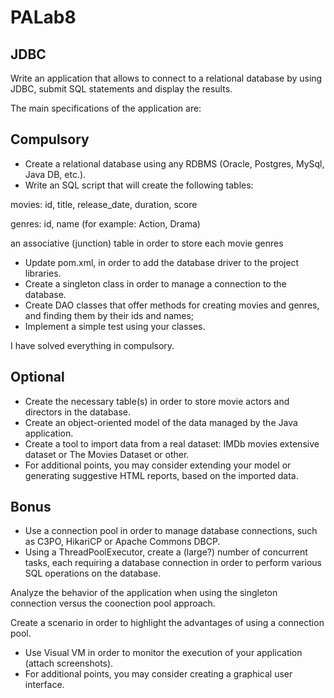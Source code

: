 # PALab8

## JDBC
Write an application that allows to connect to a relational database by using JDBC, submit SQL statements and display the results.

The main specifications of the application are:

## Compulsory
- Create a relational database using any RDBMS (Oracle, Postgres, MySql, Java DB, etc.).
- Write an SQL script that will create the following tables:

movies: id, title, release_date, duration, score

genres: id, name (for example: Action, Drama)

an associative (junction) table in order to store each movie genres
- Update pom.xml, in order to add the database driver to the project libraries.
- Create a singleton class in order to manage a connection to the database.
- Create DAO classes that offer methods for creating movies and genres, and finding them by their ids and names;
- Implement a simple test using your classes.

I have solved everything in compulsory.

## Optional
- Create the necessary table(s) in order to store movie actors and directors in the database.
- Create an object-oriented model of the data managed by the Java application.
- Create a tool to import data from a real dataset: IMDb movies extensive dataset or The Movies Dataset or other.
- For additional points, you may consider extending your model or generating suggestive HTML reports, based on the imported data.

## Bonus
- Use a connection pool in order to manage database connections, such as C3PO, HikariCP or Apache Commons DBCP.
- Using a ThreadPoolExecutor, create a (large?) number of concurrent tasks, each requiring a database connection in order to perform various SQL operations on the database.

Analyze the behavior of the application when using the singleton connection versus the coonection pool approach.

Create a scenario in order to highlight the advantages of using a connection pool.
- Use Visual VM in order to monitor the execution of your application (attach screenshots).
- For additional points, you may consider creating a graphical user interface.

